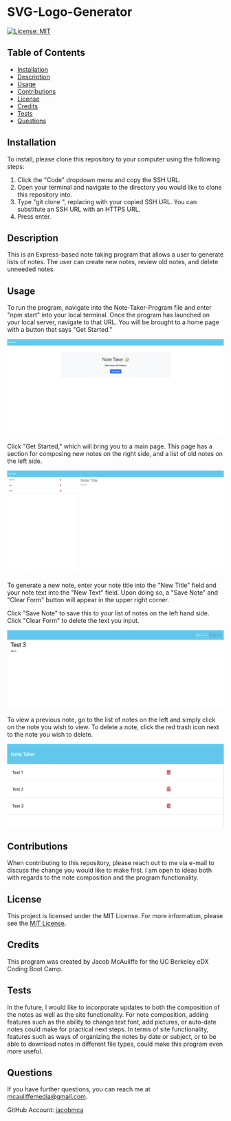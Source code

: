 # SVG-Logo-Generator
[![License: MIT](https://img.shields.io/badge/License-MIT-yellow.svg)](https://opensource.org/licenses/MIT)
## Table of Contents
* [Installation](#installation)
* [Description](#description)
* [Usage](#usage)
* [Contributions](#contributions)
* [License](#license)
* [Credits](#credits)
* [Tests](#tests)
* [Questions](#questions)
    
## Installation
To install, please clone this repository to your computer using the following steps:

1. Click the "Code" dropdown menu and copy the SSH URL.
2. Open your terminal and navigate to the directory you would like to clone this repository into.
3. Type "git clone <paste SSH URL>", replacing <paste SSH URL> with your copied SSH URL. You can substitute an SSH URL with an HTTPS URL.
4. Press enter.

## Description
This is an Express-based note taking program that allows a user to generate lists of notes. The user can create new notes, review old notes, and delete unneeded notes.

## Usage
To run the program, navigate into the Note-Taker-Program file and enter "npm start" into your local terminal. Once the program has launched on your local server, navigate to that URL. You will be brought to a home page with a button that says "Get Started."

![Screenshot](assets/screenshots/screenshot1.png)

Click "Get Started," which will bring you to a main page. This page has a section for composing new notes on the right side, and a list of old notes on the left side.

![Screenshot](assets/screenshots/screenshot2.png)

To generate a new note, enter your note title into the "New Title" field and your note text into the "New Text" field. Upon doing so, a "Save Note" and "Clear Form" button will appear in the upper right corner.

Click "Save Note" to save this to your list of notes on the left hand side. Click "Clear Form" to delete the text you input.

![Screenshot](assets/screenshots/screenshot3.png)

To view a previous note, go to the list of notes on the left and simply click on the note you wish to view. To delete a note, click the red trash icon next to the note you wish to delete.

![Screenshot](assets/screenshots/screenshot4.png)

## Contributions
When contributing to this repository, please reach out to me via e-mail to discuss the change you would like to make first. I am open to ideas both with regards to the note composition and the program functionality.

## License
This project is licensed under the MIT License. For more information, please see the [MIT License](https://opensource.org/licenses/MIT).

## Credits
This program was created by Jacob McAuliffe for the UC Berkeley eDX Coding Boot Camp.

## Tests
In the future, I would like to incorporate updates to both the composition of the notes as well as the site functionality. For note composition, adding features such as the ability to change text font, add pictures, or auto-date notes could make for practical next steps. In terms of site functionality, features such as ways of organizing the notes by date or subject, or to be able to download notes in different file types, could make this program even more useful.

## Questions
If you have further questions, you can reach me at [mcauliffemedia@gmail.com](mailto:mcauliffemedia@gmail.com).

GitHub Account: [jacobmca](https://github.com/jacobmca)

